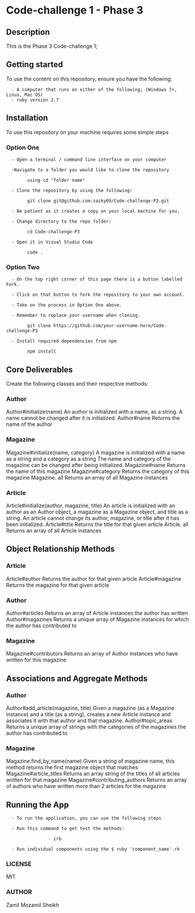 # Code-challenge 1 - Phase 3

## Description
This is the Phase 3 Code-challenge 1;

## Getting started
To use the content on this repository, ensure you have the following:

      - A computer that runs on either of the following; (Windows 7+, Linux, Mac OS)
      - ruby version 2.7
      
## Installation
To use this repository on your machine requires some simple steps

### Option One
      - Open a terminal / command line interface on your computer

      -Navigate to a folder you would like to clone the repository

            using cd "folder name"
            
      - Clone the repository by using the following:

            git clone git@github.com:zaiky09/Code-challenge-P3.git

      - Be patient as it creates a copy on your local machine for you.

      - Change directory to the repo folder:

            cd Code-challenge-P3

      - Open it in Visual Studio Code

            code .
### Option Two
      - On the top right corner of this page there is a button labelled Fork.

      - Click on that button to fork the repository to your own account.

      - Take on the process in Option One above.

      - Remember to replace your username when cloning.

            git clone https://github.com/your-username-here/Code-challenge-P3
      
      - Install required dependencies from npm

            npm install

## Core Deliverables
Create the following classes and their respective methods:

### Author
Author#initialize(name)
An author is initialized with a name, as a string.
A name cannot be changed after it is initialized.
Author#name
Returns the name of the author
### Magazine
Magazine#initialize(name, category)
A magazine is initialized with a name as a string and a category as a string
The name and category of the magazine can be changed after being initialized.
Magazine#name
Returns the name of this magazine
Magazine#category
Returns the category of this magazine
Magazine. all
Returns an array of all Magazine instances
### Article
Article#initialize(author, magazine, title)
An article is initialized with an author as an Author object, a magazine as a Magazine object, and title as a string.
An article cannot change its author, magazine, or title after it has been initialized.
Article#title
Returns the title for that given article
Article. all
Returns an array of all Article instances
## Object Relationship Methods
### Article
Article#author
Returns the author for that given article
Article#magazine
Returns the magazine for that given article
### Author
Author#articles
Returns an array of Article instances the author has written
Author#magazines
Returns a unique array of Magazine instances for which the author has contributed to
### Magazine
Magazine#contributors
Returns an array of Author instances who have written for this magazine

## Associations and Aggregate Methods
### Author
Author#add_article(magazine, title)
Given a magazine (as a Magazine instance) and a title (as a string), creates a new Article instance and associates it with that author and that magazine.
Author#topic_areas
Returns a unique array of strings with the categories of the magazines the author has contributed to
### Magazine
Magazine.find_by_name(name)
Given a string of magazine name, this method returns the first magazine object that matches
Magazine#article_titles
Returns an array string of the titles of all articles written for that magazine
Magazine#contributing_authors
Returns an array of authors who have written more than 2 articles for the magazine

## Running the App
      - To run the application, you can use the following steps

      - Run this command to get test the methods:
                    
                    - irb
                    
      - Run individual components using the $ ruby 'component_name'.rb
                    
### LICENSE
MIT
      
### AUTHOR
Zamil Mozamil Sheikh
